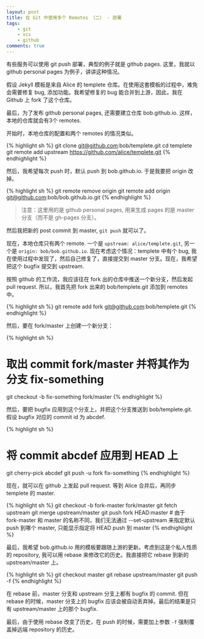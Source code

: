 ```yaml
---
layout: post
title: 在 Git 中使用多个 Remotes （二） - 部署
tags:
    - git
    - vcs
    - github
comments: true
---
```


有些服务可以使用 git push  部署，典型的例子就是 github pages. 这里，我就以 github personal pages 为例子，讲讲这种情况。

假设 Jekyll 模板是来自 Alice 的 templete 仓库。在使用这套模板的过程中，难免会需要修复 bug, 添加功能。我希望修复的 bug 能合并到上游，因此，我在 Github 上 fork 了这个仓库。

最后，为了发布 github personal pages, 还需要建立仓库 bob.github.io. 这样，本地的仓库就会有3个 remotes.

开始时，本地仓库的配置和两个 remotes 的情况类似。

{% highlight sh %}
git clone git@github.com:bob/templete.git
cd templete
git remote add upstream https://github.com/alice/templete.git
{% endhighlight %}

然后，我希望每次 push 时，默认 push 到 bob.github.io. 于是我要把 origin 改掉。

{% highlight sh %}
git remote remove origin
git remote add origin git@github.com:bob/bob.github.io.git
{% endhighlight %}

> 注意：这里用的是 github personal pages, 用来生成 pages 的是 master 分支（而不是 gh-pages 分支）。

然后我把新的 post commit 到 master, `git push` 就可以了。

现在，本地仓库只有两个 remote. 一个是 `upstream: alice/templete.git`, 另一个是 `origin: bob/bob.github.io`. 现在考虑这个情况：templete 中有个 bug, 我在使用过程中发现了，然后自己修复了，直接提交到 master 分支。现在，我希望把这个 bugfix 提交到 upstream.

按照 github 的工作流，我应该往在 fork 出的仓库中推送一个新分支，然后发起 pull request. 所以，我首先把 fork 出来的 bob/templete.git 添加到 remotes 中。

{% highlight sh %}
git remote add fork git@github.com:bob/templete.git
{% endhighlight %}

然后，要在 fork/master 上创建一个新分支：

{% highlight sh %}
# 取出 commit fork/master 并将其作为分支 fix-something
git checkout -b fix-something fork/master
{% endhighlight %}

然后，要把 bugfix 应用到这个分支上，并把这个分支推送到 bob/templete.git. 假设 bugfix 对应的 commit id 为 abcdef.

{% highlight sh %}
# 将 commit abcdef 应用到 HEAD 上
git cherry-pick abcdef
git push -u fork fix-something
{% endhighlight %}

现在，就可以在 github 上发起 pull request. 等到 Alice 合并后，再同步 templete 的 master.

{% highlight sh %}
git checkout -b fork-master fork/master
git fetch upstream
git merge upstream/master
git push fork HEAD:master   # 由于 fork-master 和 master 的名称不同，我们无法通过 --set-upstream 来指定默认 push 到哪个 master, 只能显示指定将 HEAD push 到 master
{% endhighlight %}

最后，我希望 bob.github.io 用的模板要跟随上游的更新。考虑到这是个私人性质的 repository, 我可以用 rebase 来修改它的历史。我直接把它 rebase 到新的 upstream/master 上。

{% highlight sh %}
git checkout master
git rebase upstream/master
git push -f
{% endhighlight %}

在 rebase 前，master 分支和 upstream 分支上都有 bugfix 的 commit. 但在 rebase 的时候，master 分支上的 bugfix 应该会被自动丢弃掉。最后的结果是只有 upstream/master 上的那个 bugfix.

最后，由于使用 rebase 改变了历史，在 push 的时候，需要加上参数 `-f` 强制覆盖掉远端 repository 的历史。
